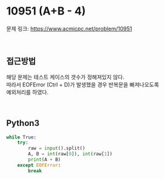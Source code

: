 # 10951 (A+B - 4)

문제 링크: <https://www.acmicpc.net/problem/10951>

<br>

## 접근방법

해당 문제는 테스트 케이스의 갯수가 정해져있지 않다.  
따라서 EOFError (Ctrl + D)가 발생했을 경우 반복문을 빠져나오도록  
예외처리를 하였다.

<br>

## Python3

```python
while True:
    try:
        raw = input().split()
        A, B = int(raw[0]), int(raw[1])
        print(A + B)
    except EOFError:
        break
```
